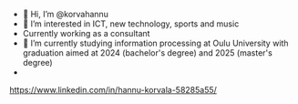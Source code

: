 - 👋 Hi, I’m @korvahannu
- 👀 I’m interested in ICT, new technology, sports and music
- Currently working as a consultant
- 🌱 I’m currently studying information processing at Oulu University with graduation aimed at 2024 (bachelor's degree) and 2025 (master's degree)
- 
https://www.linkedin.com/in/hannu-korvala-58285a55/

